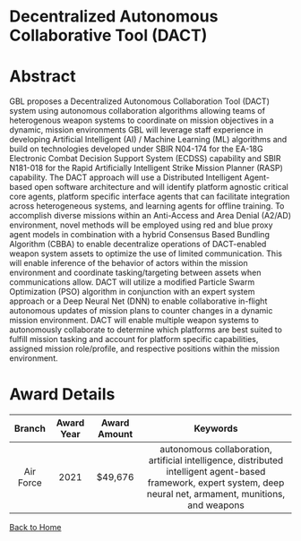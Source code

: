 
Decentralized Autonomous Collaborative Tool (DACT)
==================================================

# Abstract


GBL proposes a Decentralized Autonomous Collaboration Tool (DACT) system using autonomous collaboration algorithms allowing teams of heterogenous weapon systems to coordinate on mission objectives in a dynamic, mission environments GBL will leverage staff experience in developing Artificial Intelligent (AI) / Machine Learning (ML) algorithms and build on technologies developed under SBIR N04-174 for the EA-18G Electronic Combat Decision Support System (ECDSS) capability and SBIR N181-018 for the Rapid Artificially Intelligent Strike Mission Planner (RASP) capability. The DACT approach will use a Distributed Intelligent Agent-based open software architecture and will identify platform agnostic critical core agents, platform specific interface agents that can facilitate integration across heterogeneous systems, and learning agents for offline training. To accomplish diverse missions within an Anti-Access and Area Denial (A2/AD) environment, novel methods will be employed using red and blue proxy agent models in combination with a hybrid Consensus Based Bundling Algorithm (CBBA) to enable decentralize operations of DACT-enabled weapon system assets to optimize the use of limited communication. This will enable inference of the behavior of actors within the mission environment and coordinate tasking/targeting between assets when communications allow. DACT will utilize a modified Particle Swarm Optimization (PSO) algorithm in conjunction with an expert system approach or a Deep Neural Net (DNN) to enable collaborative in-flight autonomous updates of mission plans to counter changes in a dynamic mission environment. DACT will enable multiple weapon systems to autonomously collaborate to determine which platforms are best suited to fulfill mission tasking and account for platform specific capabilities, assigned mission role/profile, and respective positions within the mission environment.  

# Award Details

|Branch|Award Year|Award Amount|Keywords|
| :---: | :---: | :---: | :---: |
|Air Force|2021|$49,676|autonomous collaboration, artificial intelligence, distributed intelligent agent-based framework, expert system, deep neural net, armament, munitions, and weapons|
  
  


[Back to Home](https://github.com/chrischow/dod_sbir_awards/DJ/#1603)